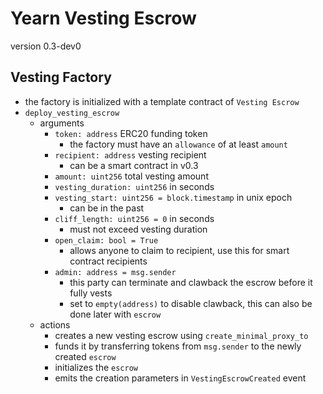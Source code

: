 # Yearn Vesting Escrow

version 0.3-dev0

## Vesting Factory

- the factory is initialized with a template contract of `Vesting Escrow`
- `deploy_vesting_escrow`
    - arguments
        - `token: address` ERC20 funding token
            - the factory must have an `allowance` of at least `amount`
        - `recipient: address` vesting recipient
            - can be a smart contract in v0.3
        - `amount: uint256` total vesting amount
        - `vesting_duration: uint256` in seconds
        - `vesting_start: uint256 = block.timestamp` in unix epoch
            - can be in the past
        - `cliff_length: uint256 = 0` in seconds
            - must not exceed vesting duration
        - `open_claim: bool = True`
            - allows anyone to claim to recipient, use this for smart contract recipients
        - `admin: address = msg.sender`
            - this party can terminate and clawback the escrow before it fully vests
            - set to `empty(address)` to disable clawback, this can also be done later with `escrow`
    - actions
        - creates a new vesting escrow using `create_minimal_proxy_to`
        - funds it by transferring tokens from `msg.sender` to the newly created `escrow`
        - initializes the `escrow`
        - emits the creation parameters in `VestingEscrowCreated` event

